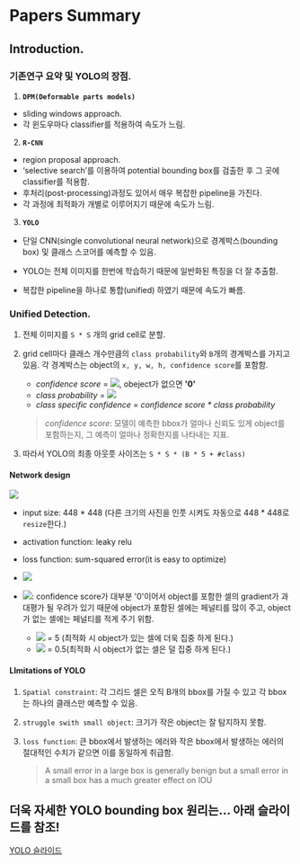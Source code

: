 # Papers Summary

## Introduction.

### 기존연구 요약 및 YOLO의 장점.

1. **`DPM(Deformable parts models)`**
- sliding windows approach. 
- 각 윈도우마다 classifier를 적용하여 속도가 느림.

2. **`R-CNN`** 
- region proposal approach. 
- ‘selective search’를 이용하여 potential bounding box를 검출한 후 그 곳에 classifier를 적용함. 
- 후처리(post-processing)과정도 있어서 매우 복잡한 pipeline을 가진다. 
- 각 과정에 최적화가 개별로 이루어지기 때문에 속도가 느림.

3. **`YOLO`**
- 단일 CNN(single convolutional neural network)으로 경계박스(bounding box) 및 클래스 스코어를 예측할 수 있음. 

- YOLO는 전체 이미지를 한번에 학습하기 때문에 일반화된 특징을 더 잘 추출함.

- 복잡한 pipeline을 하나로 통합(unified) 하였기 때문에 속도가 빠름.

  

### Unified Detection.

1. 전체 이미지를 `S * S` 개의 grid cell로 분할.

2. grid cell마다 클래스 개수만큼의 `class probability`와 `B`개의 경계박스를 가지고 있음. 각 경계박스는 object의 `x, y, w, h, confidence score`를 포함함. 

   - _confidence score_ = ![](/Users/ku/kyunghee_master/miscellaneous/yolo_confidence.svg), obeject가 없으면  __'0'__
   - _class probability_ = ![](/Users/ku/kyunghee_master/miscellaneous/yolo_class_probability.svg)
   - _class specific confidence_ = _confidence score * class probability_

   > *confidence score*: 모델이 예측한 bbox가 얼마나 신뢰도 있게 object를 포함하는지, 그 예측이 얼마나 정확한지를 나타내는 지표.


3. 따라서 YOLO의 최종 아웃풋 사이즈는 `S * S * (B * 5 + #class)`



#### Network design

<img src = "~/miscellaneous/yolo_v1_network.png">

- input size: 448 * 448 (다른 크기의 사진을 인풋 시켜도 자동으로 448 * 448로 `resize`한다.)
- activation function: leaky relu
- loss function: sum-squared error(it is easy to optimize)
- <img src = "~/miscellaneous/yolo_loss_function.png">
- ![](/Users/ku/kyunghee_master/miscellaneous/lambda.svg): confidence score가 대부분 '0'이어서 object를 포함한 셀의 gradient가 과대평가 될 우려가 있기 때문에 object가 포함된 셀에는 페널티를 많이 주고, object가 없는 셀에는 페널티를 적게 주기 위함.             

  - <img src = "~/miscellaneous/lambda_coord.svg"> = 5 (최적화 시 object가 있는 셀에 더욱 집중 하게 된다.)
  - <img src = "~/miscellaneous/lambda_noobj.svg"> = 0.5(최적화 시 object가 없는 셀은 덜 집중 하게 된다.)



#### LImitations of YOLO

1. `Spatial constraint`: 각 그리드 셀은 오직 B개의 bbox를 가질 수 있고 각 bbox는 하나의 클래스만 예측할 수 있음.

2. `struggle swith small object`: 크기가 작은 object는 잘 탐지하지 못함.

3. `loss function`: 큰 bbox에서 발생하는 에러와 작은 bbox에서 발생하는 에러의 절대적인 수치가 같으면 이를 동일하게 취급함.

   > A small error in a large box is generally benign but a small error in a small box has a much greater effect on IOU



## 더욱 자세한 YOLO bounding box 원리는… 아래 슬라이드를 참조!

[YOLO 슬라이드](https://docs.google.com/presentation/d/1aeRvtKG21KHdD5lg6Hgyhx5rPq_ZOsGjG5rJ1HP7BbA/pub?start=false&loop=false&delayms=3000&slide=id.p)


